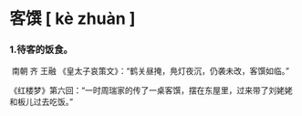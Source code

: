 # 客馔     [ kè zhuàn ]

### 1.待客的饭食。

​	南朝 齐 王融 《皇太子哀策文》：“鹤关昼掩，鳧灯夜沉，仍袭未改，客馔如临。”

​    《红楼梦》第六回：“一时周瑞家的传了一桌客馔，摆在东屋里，过来带了刘姥姥和板儿过去吃饭。”